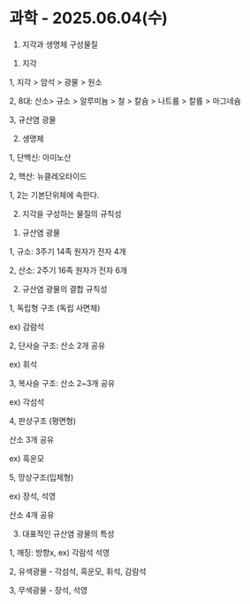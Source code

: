 # 과학 - 2025.06.04(수)
1. 지각과 생명체 구성물질
1) 지각

1, 지각 > 암석 > 광물 > 원소

2, 8대: 산소> 규소 > 알루미늄 > 철 > 칼슘 > 나트륨 > 칼륨 > 마그네슘

3, 규산염 광물

2) 생명체

1, 단백신: 아미노산

2, 핵산: 뉴클레오타이드

1, 2는 기본단위체에 속한다.

2. 지각을 구성하는 물질의 규칙성

1) 규산염 광물

1, 규소: 3주기 14족 원자가 전자 4개

2, 산소: 2주기 16족 원자가 전자 6개

2) 규산염 광물의 결합 규칙성

1, 독립형 구조 (독립 사면체)

ex) 감람석

2, 단사슬 구조: 산소 2개 공유

ex) 휘석

3, 복사슬 구조: 산소 2~3개 공유

ex) 각섬석

4, 판상구조 (평면형)

산소 3개 공유

ex) 흑운모

5, 망상구조(입체형)

ex) 장석, 석영

산소 4개 공유

3) 대표적인 규산염 광물의 특성

1, 깨징: 방향x, ex) 각람석 석영

2, 유색광물 - 각섬석, 흑운모, 휘석, 감람석

3, 무색광물 - 장석, 석영

